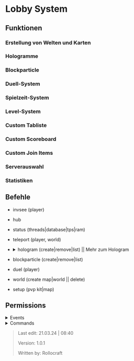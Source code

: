 # Lobby System

## Funktionen

### Erstellung von Welten und Karten

### Hologramme

### Blockparticle

### Duell-System

### Spielzeit-System

### Level-System

### Custom Tabliste

### Custom Scoreboard

### Custom Join Items

### Serverauswahl

### Statistiken

## Befehle

- invsee (player)
- hub
- status (threads|database|tps|ram)
- teleport (player, world)
- <details> <summary>hologram (create|remove|list) || Mehr zum Hologram</summary>
  <details> <summary>"Commands"/Formatierung</summary>

  - `|` = neue Zeile (nicht vom text getrennt also z.b. "Hello|World")
  - `&0` - Schwarz
  - `&1` - Dunkelblau
  - `&2` - Dunkelgrün
  - `&3` - Dunkelaqua
  - `&4` - Dunkelrot
  - `&5` - Dunkellila
  - `&6` - Gold
  - `&7` - Grau
  - `&8` - Dunkelgrau
  - `&9` - Blau
  - `&a` - Grün
  - `&b` - Aqua
  - `&c` - Rot
  - `&d` - Helllila
  - `&e` - Gelb
  - `&f` - Weiß
  - `&l` - Fett
  - `&m` - Durchgestrichen
  - `&n` - Unterstrichen
  - `&o` - Kursiv
  </details>
  <details><summary>Infos</summary>
  
  - Radius von der remove Funktion sind 2 blöcke
  - -> nah an das Hologramm gehen. Im falle das es nicht gefunden wird kann es immernoch mit folgendem Befehl entfernt werden:
  - `/kill @e[type=minecraft:armor_stand, limit=1, distance= ..2]`
  </details>
  </details>

- blockparticle (create|remove|list)
- duel (player)
- world (create map|world || delete)
- setup (pvp kit|map)

## Permissions

<details> <summary>Events</summary>
  
  - lobbySystem.hubprotection*
  - lobbySystem.hubprotection.placeBlock
  - lobbySystem.hubprotection.breakBlock
  - lobbySystem.hubprotection.dropItem
  - lobbySystem.hubprotection.pickUpItem
  - lobbySystem.hubprotection.interact

</details>

<details> <summary>Commands</summary>
  
  - lobbySystem.command*
  - lobbySystem.command.status
  - lobbySystem.command.hub
  - lobbySystem.command.invsee
  - lobbySystem.command.hologram
  - lobbySystem.command.blockparticle
  - lobbySystem.command.duel
  - lobbySystem.command.teleport
  - lobbySystem.command.world 
  - lobbySystem.command.setup
  - lobbySystem.command.blockparticle

</details>

> Last edit: 21.03.24 | 08:40
> 
> Version: 1.0.1
> 
> Written by: Rollocraft